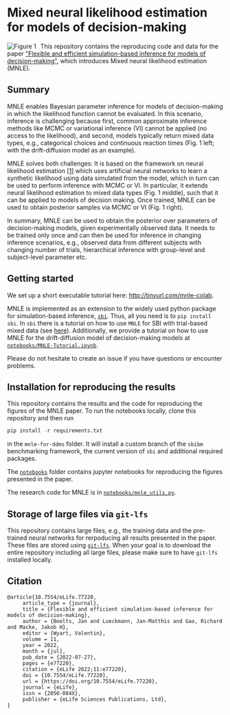 # Mixed neural likelihood estimation for models of decision-making 

<img src="data/mnle_concept_figure.png"
     alt="Figure 1"
     style="float: left; margin-right: 10px;" />

This repository contains the reproducing code and data for the paper ["Flexible and efficient simulation-based inference for models of decision-making"](https://elifesciences.org/articles/77220), which introduces Mixed neural likelihood estimation (MNLE). 

## Summary

MNLE enables Bayesian parameter inference for models of decision-making in which the likelihood function cannot be evaluated. In this scenario, inference is challenging because first, common approximate inference methods like MCMC or variational inference (VI) cannot be applied (no access to the likelihood), and second, models typically return mixed data types, e.g., categorical choices and continuous reaction times (Fig. 1 left; with the drift-diffusion model as an example). 

MNLE solves both challenges: It is based on the framework on neural likelihood estimation [[1](http://proceedings.mlr.press/v89/papamakarios19a.html)] which uses artificial neural networks to learn a synthetic likelihood using data simulated from the model, which in turn can be used to perform inference with MCMC or VI. In particular, it extends neural likelihood estimation to mixed data types (Fig. 1 middle), such that it can be applied to models of decision making. Once trained, MNLE can be used to obtain posterior samples via MCMC or VI (Fig. 1 right). 

In summary, MNLE can be used to obtain the posterior over parameters of decision-making models, given experimentally observed data. It needs to be trained only once and can then be used for inference in changing inference scenarios, e.g., observed data from different subjects with changing number of trials, hierarchical inference with group-level and subject-level parameter etc.

## Getting started

We set up a short executable tutorial here: http://tinyurl.com/mnle-colab. 

MNLE is implemented as an extension to the widely used python package for simulation-based inference, [`sbi`](https://github.com/mackelab/sbi). Thus, all you need is to `pip install sbi`. In `sbi` there is a tutorial on how to use `MNLE` for SBI with trial-based mixed data (see [here](https://github.com/mackelab/sbi/blob/main/tutorials/14_SBI_with_trial-based_mixed_data.ipynb)). Additionally, we provide a tutorial on how to use MNLE for the drift-diffusion model of decision-making models at [`notebooks/MNLE-Tutorial.ipynb`](notebooks/MNLE-Tutorial.ipynb). 

Please do not hesitate to create an issue if you have questions or encounter problems.

## Installation for reproducing the results

This repository contains the results and the code for reproducing the figures of the MNLE paper. To run the notebooks locally, clone this repository and then run
```python
pip install -r requirements.txt
```
in the `mnle-for-ddms` folder. It will install a custom branch of the `sbibm` benchmarking framework, the current version of `sbi` and additional required packages. 

The [`notebooks`](notebooks) folder contains jupyter notebooks for reproducing the figures presented in the paper.

The research code for MNLE is in [`notebooks/mnle_utils.py`](notebooks/mnle_utils.py).


## Storage of large files via `git-lfs`

This repository contains large files, e.g., the training data and the pre-trained neural networks for rerpoducing all results presented in the paper. These files are stored using [`git-lfs`](https://git-lfs.github.com). When your goal is to download the entire repository including all large files, please make sure to have `git-lfs` installed locally. 

## Citation
```
@article{10.7554/eLife.77220,
     article_type = {journal},
     title = {Flexible and efficient simulation-based inference for models of decision-making},
     author = {Boelts, Jan and Lueckmann, Jan-Matthis and Gao, Richard and Macke, Jakob H},
     editor = {Wyart, Valentin},
     volume = 11,
     year = 2022,
     month = {jul},
     pub_date = {2022-07-27},
     pages = {e77220},
     citation = {eLife 2022;11:e77220},
     doi = {10.7554/eLife.77220},
     url = {https://doi.org/10.7554/eLife.77220},
     journal = {eLife},
     issn = {2050-084X},
     publisher = {eLife Sciences Publications, Ltd},
}
```

